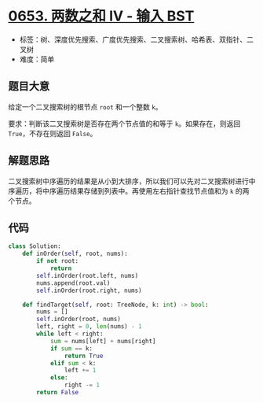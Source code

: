 # [0653. 两数之和 IV - 输入 BST](https://leetcode-cn.com/problems/two-sum-iv-input-is-a-bst/)

- 标签：树、深度优先搜索、广度优先搜索、二叉搜索树、哈希表、双指针、二叉树
- 难度：简单

## 题目大意

给定一个二叉搜索树的根节点 `root` 和一个整数 `k`。

要求：判断该二叉搜索树是否存在两个节点值的和等于 `k`。如果存在，则返回 `True`，不存在则返回 `False`。

## 解题思路

二叉搜索树中序遍历的结果是从小到大排序，所以我们可以先对二叉搜索树进行中序遍历，将中序遍历结果存储到列表中。再使用左右指针查找节点值和为 `k` 的两个节点。

## 代码

```Python
class Solution:
    def inOrder(self, root, nums):
        if not root:
            return
        self.inOrder(root.left, nums)
        nums.append(root.val)
        self.inOrder(root.right, nums)

    def findTarget(self, root: TreeNode, k: int) -> bool:
        nums = []
        self.inOrder(root, nums)
        left, right = 0, len(nums) - 1
        while left < right:
            sum = nums[left] + nums[right]
            if sum == k:
                return True
            elif sum < k:
                left += 1
            else:
                right -= 1
        return False
```

